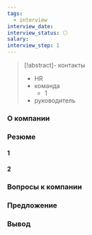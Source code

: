 ```yaml
---
tags:
  - interview
interview_date: 
interview_status: ⚪
salary: 
interview_step: 1
---
```

> [!abstract]- контакты
> - HR
> - команда
> 	- 1
> - руководитель

### О компании

### Резюме

#### 1

#### 2

### Вопросы к компании
### Предложение

### Вывод
